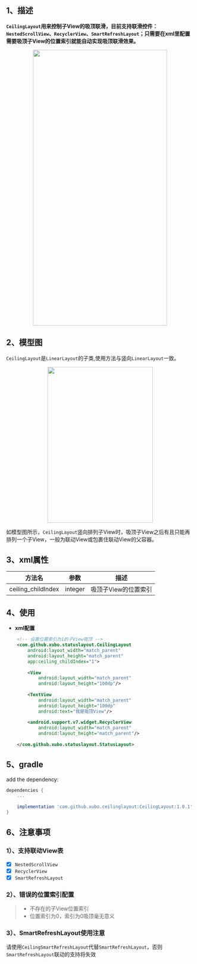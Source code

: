 ## 1、描述
**`CeilingLayout`用来控制子View的吸顶联滑，目前支持联滑控件：`NestedScrollView`、`RecyclerView`、`SmartRefreshLayout`；只需要在xml里配置需要吸顶子View的位置索引就能自动实现吸顶联滑效果。**

  <div align="center"><img src="https://github.com/pirrip90/CeilingLayout/blob/master/screen/screen2.gif" width = "360" height = "741"/></div>

## 2、模型图
`CeilingLayout`是`LinearLayout`的子类,使用方法与竖向`LinearLayout`一致。

 <div align="center"><img src="https://github.com/pirrip90/CeilingLayout/blob/master/screen/screen1.png" width = "283" height = "419"/></div>
 
如模型图所示，`CeilingLayout`竖向排列子View时，吸顶子View之后有且只能再排列一个子View，一般为联动View或包裹住联动View的父容器。

## 3、xml属性
|方法名|参数|描述|
|:---:|:---:|:---:|
| ceiling_childIndex | integer | 吸顶子View的位置索引

## 4、使用
- **xml配置**
```xml
    <!-- 设置位置索引为1的子View吸顶 -->
    <com.github.xubo.statuslayout.CeilingLayout
        android:layout_width="match_parent"
        android:layout_height="match_parent"
        app:ceiling_childIndex="1">
        
        <View
            android:layout_width="match_parent"
            android:layout_height="100dp"/>
                    
        <TextView
            android:layout_width="match_parent"
            android:layout_height="100dp"
            android:text="我是吸顶View"/>
        
        <android.support.v7.widget.RecyclerView
            android:layout_width="match_parent"
            android:layout_height="match_parent"/>
            
    </com.github.xubo.statuslayout.StatusLayout>
```

## 5、gradle
add the dependency:
```gradle
dependencies {
    ...
    
    implementation 'com.github.xubo.ceilinglayout:CeilingLayout:1.0.1'
}
```

## 6、注意事项
### 1）、支持联动View表
- [x] `NestedScrollView`
- [x] `RecyclerView`
- [x] `SmartRefreshLayout`

### 2）、错误的位置索引配置
> * 不存在的子View位置索引
> * 位置索引为0，索引为0吸顶毫无意义

### 3）、SmartRefreshLayout使用注意
请使用`CeilingSmartRefreshLayout`代替`SmartRefreshLayout`，否则`SmartRefreshLayout`联动的支持将失效









